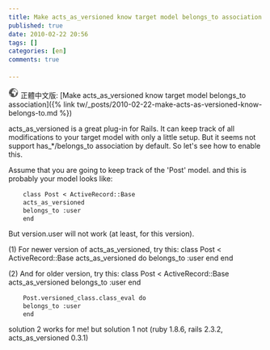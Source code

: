 ```yaml
---
title: Make acts_as_versioned know target model belongs_to association
published: true
date: 2010-02-22 20:56
tags: []
categories: [en]
comments: true

---
```


![](/images/world.png) 正體中文版: [Make acts_as_versioned know target model belongs_to association]({% link tw/_posts/2010-02-22-make-acts-as-versioned-know-belongs-to.md %})


acts_as_versioned is a great plug-in for Rails. It can keep track of all modifications to your target model with only a little setup. But it seems not support has_*/belongs_to association by default. So let's see how to enable this.

Assume that you are going to keep track of the 'Post' model. and this is probably your model looks like:

		class Post < ActiveRecord::Base
		acts_as_versioned
		belongs_to :user
		end
But version.user will not work (at least, for this version).


(1) For newer version of acts_as_versioned, try this:
		class Post < ActiveRecord::Base
		acts_as_versioned do
		belongs_to :user
		end
		end

(2) And for older version, try this:
		class Post < ActiveRecord::Base
		acts_as_versioned
		belongs_to :user
		end

		Post.versioned_class.class_eval do
		belongs_to :user
		end


solution 2 works for me! but solution 1 not (ruby 1.8.6, rails 2.3.2, acts_as_versioned 0.3.1)


